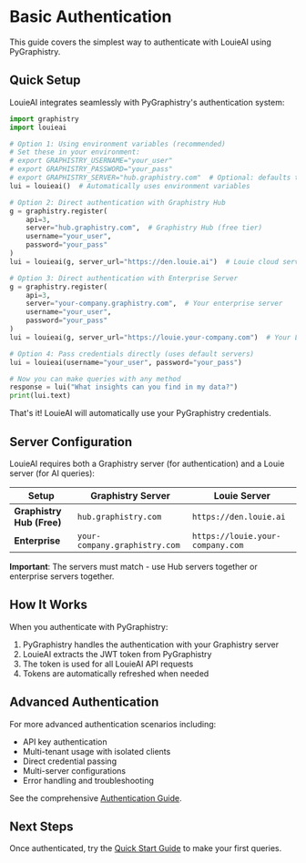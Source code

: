 # Basic Authentication

This guide covers the simplest way to authenticate with LouieAI using PyGraphistry.

## Quick Setup

LouieAI integrates seamlessly with PyGraphistry's authentication system:

```python
import graphistry
import louieai

# Option 1: Using environment variables (recommended)
# Set these in your environment:
# export GRAPHISTRY_USERNAME="your_user"
# export GRAPHISTRY_PASSWORD="your_pass"
# export GRAPHISTRY_SERVER="hub.graphistry.com"  # Optional: defaults to hub.graphistry.com
lui = louieai()  # Automatically uses environment variables

# Option 2: Direct authentication with Graphistry Hub
g = graphistry.register(
    api=3, 
    server="hub.graphistry.com",  # Graphistry Hub (free tier)
    username="your_user", 
    password="your_pass"
)
lui = louieai(g, server_url="https://den.louie.ai")  # Louie cloud server

# Option 3: Direct authentication with Enterprise Server
g = graphistry.register(
    api=3,
    server="your-company.graphistry.com",  # Your enterprise server
    username="your_user",
    password="your_pass"
)
lui = louieai(g, server_url="https://louie.your-company.com")  # Your Louie server

# Option 4: Pass credentials directly (uses default servers)
lui = louieai(username="your_user", password="your_pass")

# Now you can make queries with any method
response = lui("What insights can you find in my data?")
print(lui.text)
```

That's it! LouieAI will automatically use your PyGraphistry credentials.

## Server Configuration

LouieAI requires both a Graphistry server (for authentication) and a Louie server (for AI queries):

| Setup | Graphistry Server | Louie Server |
|-------|------------------|--------------|
| **Graphistry Hub (Free)** | `hub.graphistry.com` | `https://den.louie.ai` |
| **Enterprise** | `your-company.graphistry.com` | `https://louie.your-company.com` |

**Important**: The servers must match - use Hub servers together or enterprise servers together.

## How It Works

When you authenticate with PyGraphistry:
1. PyGraphistry handles the authentication with your Graphistry server
2. LouieAI extracts the JWT token from PyGraphistry 
3. The token is used for all LouieAI API requests
4. Tokens are automatically refreshed when needed

## Advanced Authentication

For more advanced authentication scenarios including:
- API key authentication
- Multi-tenant usage with isolated clients
- Direct credential passing
- Multi-server configurations
- Error handling and troubleshooting

See the comprehensive [Authentication Guide](../guides/authentication.md).

## Next Steps

Once authenticated, try the [Quick Start Guide](quick-start.md) to make your first queries.